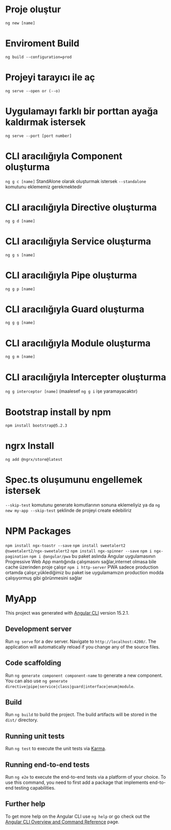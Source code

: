 # Proje oluştur
`ng new [name]`

# Enviroment Build
`ng build --configuration=prod`

# Projeyi tarayıcı ile aç
`ng serve --open or (--o)`

# Uygulamayı farklı bir porttan ayağa kaldırmak istersek
`ng serve --port [port number]`

# CLI aracılığıyla Component oluşturma
`ng g c [name]` StandAlone olarak oluşturmak istersek `--standalone` komutunu eklememiz gerekmektedir

# CLI aracılığıyla Directive oluşturma
`ng g d [name]`

# CLI aracılığıyla Service oluşturma
`ng g s [name]`

# CLI aracılığıyla Pipe oluşturma
`ng g p [name]`

# CLI aracılığıyla Guard oluşturma
`ng g g [name]`

# CLI aracılığıyla Module oluşturma
`ng g m [name]`

# CLI aracılığıyla Intercepter oluşturma
`ng g interceptor [name]` (maalesef `ng g i` işe yaramayacaktır)

# Bootstrap install by npm
`npm install bootstrap@5.2.3`

# ngrx Install
`ng add @ngrx/store@latest`

# Spec.ts oluşumunu engellemek istersek
`--skip-test` komutunu generate komutlarının sonuna eklemeliyiz ya da `ng new my-app --skip-test` şeklinde de projeyi create edebiliriz

# NPM Packages
`npm install ngx-toastr --save`
`npm install sweetalert2 @sweetalert2/ngx-sweetalert2`
`npm install ngx-spinner --save`
`npm i ngx-pagination`
`npm i @angular/pwa` bu paket aslında Angular uygulamasının Progressive Web App mantığında çalışmasını sağlar,internet olmasa bile cache üzerinden proje çalışır
`npm i http-server` PWA sadece production ortamda çalışır,yüklediğimiz bu paket ise uygulamamızın production modda çalışıyormuş gibi görünmesini sağlar


# MyApp

This project was generated with [Angular CLI](https://github.com/angular/angular-cli) version 15.2.1.

## Development server

Run `ng serve` for a dev server. Navigate to `http://localhost:4200/`. The application will automatically reload if you change any of the source files.

## Code scaffolding

Run `ng generate component component-name` to generate a new component. You can also use `ng generate directive|pipe|service|class|guard|interface|enum|module`.

## Build

Run `ng build` to build the project. The build artifacts will be stored in the `dist/` directory.

## Running unit tests

Run `ng test` to execute the unit tests via [Karma](https://karma-runner.github.io).

## Running end-to-end tests

Run `ng e2e` to execute the end-to-end tests via a platform of your choice. To use this command, you need to first add a package that implements end-to-end testing capabilities.

## Further help

To get more help on the Angular CLI use `ng help` or go check out the [Angular CLI Overview and Command Reference](https://angular.io/cli) page.
